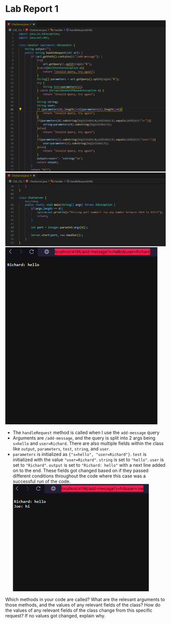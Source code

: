 # Lab Report 1
![Image](ChatServer1.png)
![Image](ChatServer2.png)
![Image](add-message1.png)<br>
* The `handleRequest` method is called when I use the `add-message` query
* Arguments are `/add-message`, and the query is split into 2 args being `s=hello` and `user=Richard`. There are also multiple fields within the class like `output`, `parameters`, `test`, `string`, and `user`.
* `parameters` is initialized as `{"s=hello", "user=Richard"}`. `test` is initialized with the value `"user=Richard"`. `string` is set to `"hello"`. `user` is set to `"Richard"`. `output` is set to `"Richard: hello"` with a next line added on to the end. These fields got changed based on if they passed different conditions throughout the code where this case was a successful run of the code.
![Image](add-message2.png)

Which methods in your code are called?
What are the relevant arguments to those methods, and the values of any relevant fields of the class?
How do the values of any relevant fields of the class change from this specific request? If no values got changed, explain why.
